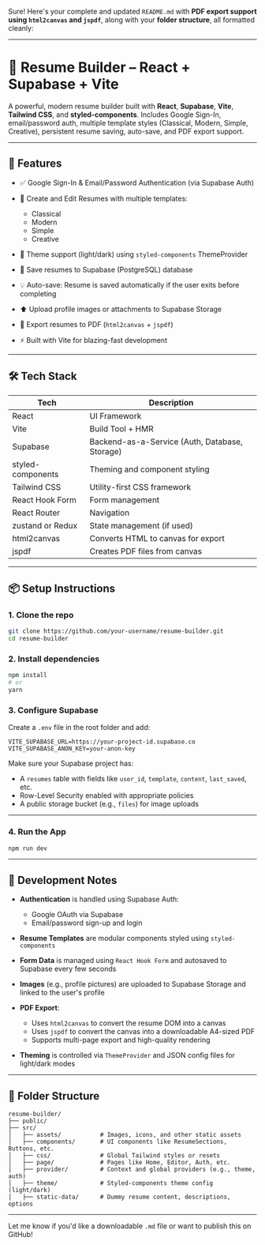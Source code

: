 Sure! Here's your complete and updated `README.md` with **PDF export support using `html2canvas` and `jspdf`**, along with your **folder structure**, all formatted cleanly:

---

# 🧾 Resume Builder – React + Supabase + Vite

A powerful, modern resume builder built with **React**, **Supabase**, **Vite**, **Tailwind CSS**, and **styled-components**. Includes Google Sign-In, email/password auth, multiple template styles (Classical, Modern, Simple, Creative), persistent resume saving, auto-save, and PDF export support.

---

## 🚀 Features

* ✅ Google Sign-In & Email/Password Authentication (via Supabase Auth)
* 📝 Create and Edit Resumes with multiple templates:

  * Classical
  * Modern
  * Simple
  * Creative
* 🎨 Theme support (light/dark) using `styled-components` ThemeProvider
* 💾 Save resumes to Supabase (PostgreSQL) database
* 💡 Auto-save: Resume is saved automatically if the user exits before completing
* ⬆️ Upload profile images or attachments to Supabase Storage
* 📄 Export resumes to PDF (`html2canvas` + `jspdf`)
* ⚡ Built with Vite for blazing-fast development

---

## 🛠 Tech Stack

| Tech              | Description                                    |
| ----------------- | ---------------------------------------------- |
| React             | UI Framework                                   |
| Vite              | Build Tool + HMR                               |
| Supabase          | Backend-as-a-Service (Auth, Database, Storage) |
| styled-components | Theming and component styling                  |
| Tailwind CSS      | Utility-first CSS framework                    |
| React Hook Form   | Form management                                |
| React Router      | Navigation                                     |
| zustand or Redux  | State management (if used)                     |
| html2canvas       | Converts HTML to canvas for export             |
| jspdf             | Creates PDF files from canvas                  |

---

## 📦 Setup Instructions

### 1. Clone the repo

```bash
git clone https://github.com/your-username/resume-builder.git
cd resume-builder
```

### 2. Install dependencies

```bash
npm install
# or
yarn
```

### 3. Configure Supabase

Create a `.env` file in the root folder and add:

```env
VITE_SUPABASE_URL=https://your-project-id.supabase.co
VITE_SUPABASE_ANON_KEY=your-anon-key
```

Make sure your Supabase project has:

* A `resumes` table with fields like `user_id`, `template`, `content`, `last_saved`, etc.
* Row-Level Security enabled with appropriate policies
* A public storage bucket (e.g., `files`) for image uploads

---

### 4. Run the App

```bash
npm run dev
```

---

## 🧪 Development Notes

* **Authentication** is handled using Supabase Auth:

  * Google OAuth via Supabase
  * Email/password sign-up and login

* **Resume Templates** are modular components styled using `styled-components`

* **Form Data** is managed using `React Hook Form` and autosaved to Supabase every few seconds

* **Images** (e.g., profile pictures) are uploaded to Supabase Storage and linked to the user's profile

* **PDF Export**:

  * Uses `html2canvas` to convert the resume DOM into a canvas
  * Uses `jspdf` to convert the canvas into a downloadable A4-sized PDF
  * Supports multi-page export and high-quality rendering

* **Theming** is controlled via `ThemeProvider` and JSON config files for light/dark modes

---

## 📁 Folder Structure

```
resume-builder/
├── public/
├── src/
│   ├── assets/           # Images, icons, and other static assets
│   ├── components/       # UI components like ResumeSections, Buttons, etc.
│   ├── css/              # Global Tailwind styles or resets
│   ├── page/             # Pages like Home, Editor, Auth, etc.
│   ├── provider/         # Context and global providers (e.g., theme, auth)
│   ├── theme/            # Styled-components theme config (light/dark)
│   ├── static-data/      # Dummy resume content, descriptions, options
```

---

Let me know if you'd like a downloadable `.md` file or want to publish this on GitHub!

